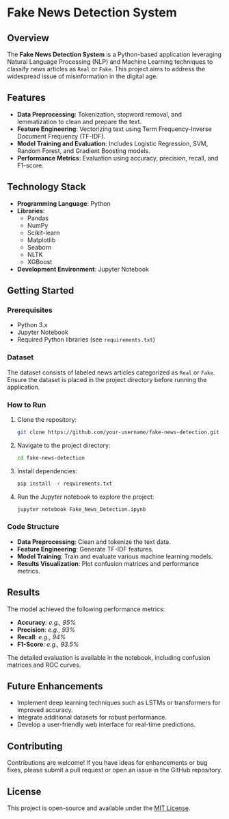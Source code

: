 # Fake News Detection System

## Overview
The **Fake News Detection System** is a Python-based application leveraging Natural Language Processing (NLP) and Machine Learning techniques to classify news articles as `Real` or `Fake`. This project aims to address the widespread issue of misinformation in the digital age.

## Features
- **Data Preprocessing**: Tokenization, stopword removal, and lemmatization to clean and prepare the text.
- **Feature Engineering**: Vectorizing text using Term Frequency-Inverse Document Frequency (TF-IDF).
- **Model Training and Evaluation**: Includes Logistic Regression, SVM, Random Forest, and Gradient Boosting models.
- **Performance Metrics**: Evaluation using accuracy, precision, recall, and F1-score.

## Technology Stack
- **Programming Language**: Python
- **Libraries**:
  - Pandas
  - NumPy
  - Scikit-learn
  - Matplotlib
  - Seaborn
  - NLTK
  - XGBoost
- **Development Environment**: Jupyter Notebook

## Getting Started
### Prerequisites
- Python 3.x
- Jupyter Notebook
- Required Python libraries (see `requirements.txt`)

### Dataset
The dataset consists of labeled news articles categorized as `Real` or `Fake`. Ensure the dataset is placed in the project directory before running the application.

### How to Run
1. Clone the repository:
   ```bash
   git clone https://github.com/your-username/fake-news-detection.git
   ```
2. Navigate to the project directory:
   ```bash
   cd fake-news-detection
   ```
3. Install dependencies:
   ```bash
   pip install -r requirements.txt
   ```
4. Run the Jupyter notebook to explore the project:
   ```bash
   jupyter notebook Fake_News_Detection.ipynb
   ```

### Code Structure
- **Data Preprocessing**: Clean and tokenize the text data.
- **Feature Engineering**: Generate TF-IDF features.
- **Model Training**: Train and evaluate various machine learning models.
- **Results Visualization**: Plot confusion matrices and performance metrics.

## Results
The model achieved the following performance metrics:
- **Accuracy**: _e.g., 95%_
- **Precision**: _e.g., 93%_
- **Recall**: _e.g., 94%_
- **F1-Score**: _e.g., 93.5%_

The detailed evaluation is available in the notebook, including confusion matrices and ROC curves.

## Future Enhancements
- Implement deep learning techniques such as LSTMs or transformers for improved accuracy.
- Integrate additional datasets for robust performance.
- Develop a user-friendly web interface for real-time predictions.

## Contributing
Contributions are welcome! If you have ideas for enhancements or bug fixes, please submit a pull request or open an issue in the GitHub repository.

## License
This project is open-source and available under the [MIT License](LICENSE).
